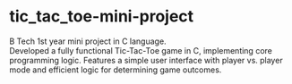 # tic_tac_toe-mini-project
B Tech 1st year mini project in C language.
<br>
Developed a fully functional Tic-Tac-Toe game in C, implementing core programming logic. Features a simple user interface with player vs. player mode and efficient logic for determining game outcomes.